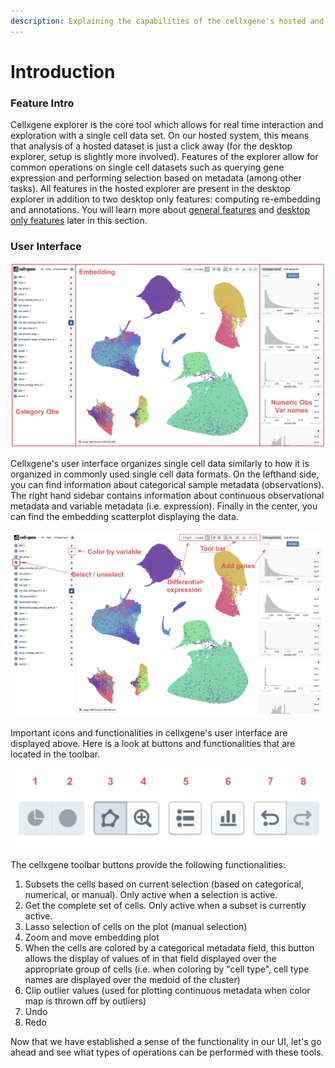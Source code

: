 ```yaml
---
description: Explaining the capabilities of the cellxgene's hosted and desktop explorers
---
```


# Introduction

### Feature Intro

Cellxgene explorer is the core tool which allows for real time interaction and exploration with a single cell data set. On our hosted system, this means that analysis of a hosted dataset is just a click away \(for the desktop explorer, setup is slightly more involved\). Features of the explorer allow for common operations on single cell datasets such as querying gene expression and performing selection based on metadata \(among other tasks\). All features in the hosted explorer are present in the desktop explorer in addition to two desktop only features: computing re-embedding and annotations. You will learn more about [general features](universal-features.md) and  [desktop only features](desktop-features/) later in this section.

### User Interface

![](../.gitbook/assets/image%20%2819%29.png)

Cellxgene's user interface organizes single cell data similarly to how it is organized in commonly used single cell data formats. On the lefthand side, you can find information about categorical sample metadata \(observations\). The right hand sidebar contains information about continuous observational metadata and variable metadata \(i.e. expression\). Finally in the center, you can find the embedding scatterplot displaying the data.

![Cellxgene essential buttons](../.gitbook/assets/image%20%289%29.png)

Important icons and functionalities in cellxgene's user interface are displayed above. Here is a look at buttons and functionalities that are located in the toolbar.

 

![Cellxgene toolbar](../.gitbook/assets/image%20%2814%29.png)

The cellxgene toolbar buttons provide the following functionalities:

1. Subsets the cells based on current selection \(based on categorical, numerical, or manual\). Only active when a selection is active.
2. Get the complete set of cells. Only active when a subset is currently active.
3. Lasso selection of cells on the plot \(manual selection\)
4. Zoom and move embedding plot
5. When the cells are colored by a categorical metadata field, this button allows the display of values of in that field displayed over the appropriate group of cells \(i.e. when coloring by "cell type", cell type names are displayed over the medoid of the cluster\)
6. Clip outlier values \(used for plotting continuous metadata when color map is thrown off by outliers\)
7. Undo
8. Redo

Now that we have established a sense of the functionality in our UI, let's go ahead and see what types of operations can be performed with these tools.

